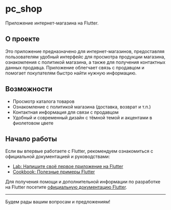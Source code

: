 # pc_shop

Приложение интернет-магазина на Flutter.

## О проекте

Это приложение предназначено для интернет-магазинов, предоставляя пользователям удобный интерфейс для просмотра продукции магазина, ознакомления с политикой магазина, а также для получения контактных данных продавца. Приложение облегчает связь с продавцом и помогает покупателям быстро найти нужную информацию.

## Возможности

- Просмотр каталога товаров
- Ознакомление с политикой магазина (доставка, возврат и т.п.)
- Контактная информация для связи с продавцом
- Удобный и современный дизайн с тёмной темой и акцентами в фиолетовом цвете

## Начало работы

Если вы впервые работаете с Flutter, рекомендуем ознакомиться с официальной документацией и руководствами:

- [Lab: Напишите своё первое приложение на Flutter](https://docs.flutter.dev/get-started/codelab)
- [Cookbook: Полезные примеры Flutter](https://docs.flutter.dev/cookbook)

Для получения помощи и дополнительной информации по разработке на Flutter посетите [официальную документацию Flutter](https://docs.flutter.dev/).

---

Будем рады вашим вопросам и предложениям!
